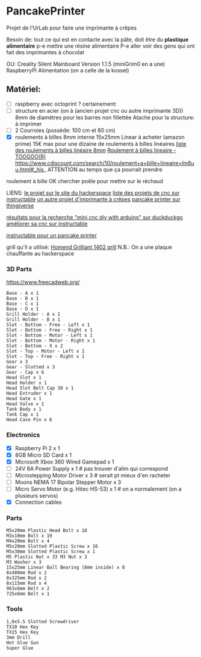 # PancakePrinter
Projet de l'UrLab pour faire une imprimante à crêpes

Besoin de:
tout ce qui est en contacte avec la pâte, doit être du __plastique alimentaire__
p-e mettre une résine alimentaire
P-e aller voir des gens qui ont fait des imprimantes à chocolat

OU:
Creality Silent Mainboard Version 1.1.5 (miniGrim0 en a une)
RaspberryPi
Alimentation (on a celle de la kossel)

## Matériel:
- [ ] raspberry avec octoprint ?
certainement:
- [ ] structure en acier (on à (ancien projet cnc ou autre imprimante 3D)) 8mm de diamètres pour les barres non fillettée
Atache pour la structure: à imprimer
- [ ] 2 Courroies (possède: 100 cm et 80 cm)
- [X] roulements à billes 8mm interne 15x25mm Linear à acheter (amazon prime) 15€ max pour une dizaine de roulements à billes linéaires
[liste des roulements à billes linéaire 8mm](https://www.amazon.fr/s?k=roulement+a+bille+lineaire+LM8UU&s=price-asc-rank&__mk_fr_FR=%C3%85M%C3%85%C5%BD%C3%95%C3%91&qid=1582649879&ref=sr_st_price-asc-rank "amazon")
[Roulement à billes lineaire - TOOGOO(R)](https://www.amazon.fr/Roulement-billes-lineaire-interieur-caoutchouc/dp/B01FSDLP02/ref=sr_1_11?__mk_fr_FR=%C3%85M%C3%85%C5%BD%C3%95%C3%91&keywords=roulement+a+bille+lineaire+LM8UU&qid=1582649889&sr=8-11 "amazon")
https://www.cdiscount.com/search/10/roulement+a+bille+lineaire+lm8uu.html#_his_
ATTENTION au temps que ça pourrait prendre

roulement à bille OK
chercher poêle pour mettre sur le réchaud

LIENS:
[le projet sur le site du hackerspace](https://urlab.be/projects/115 "UrLab: Pancake Printer")
[liste des projets de cnc sur instructable](https://www.instructables.com/workshop/cnc/projects/ "instructable cnc")
[un autre projet d'imprimante à crêpes](https://github.com/uerkal/PancakePrinter "github pancake printer de uerkal")
[pancake printer sur thingiverse](https://www.thingiverse.com/thing:989910 "thingiverse")

[résultats pour la recherche "mini cnc diy with arduino" sur duckduckgo](https://duckduckgo.com/?q=mini+cnc+diy+with+arduino&t=ffab&atb=v193-1&ia=web "duckduckgo")
[améliorer sa cnc sur instructable](https://www.instructables.com/id/Upgrade-Your-CNC/ "instructable")





[instructable pour un pancake printer](https://www.instructables.com/id/Pancake-Printer/ "instructable pancake printer")



grill qu'il a utilisé: [Homend Grilliant 1402 grill](www.homend.com.tr/grilliant-1402-elektrikli-izgara "grill sur homend")
N.B.: On a une plaque chauffante au hackerspace


### 3D Parts
https://www.freecadweb.org/

    Base - A x 1
    Base - B x 1
    Base - C x 1
    Base - D x 1
    Grill Holder - A x 1
    Grill Holder - B x 1
    Slot - Bottom - Free - Left x 1
    Slot - Bottom - Free - Right x 1
    Slot - Bottom - Motor - Left x 1
    Slot - Bottom - Motor - Right x 1
    Slot - Bottom - X x 2
    Slot - Top - Motor - Left x 1
    Slot - Top - Free - Right x 1
    Gear x 3
    Gear - Slotted x 3
    Gear - Cap x 6
    Head Slot x 1
    Head Holder x 1
    Head Slot Belt Cap 30 x 1
    Head Extruder x 1
    Head Gate x 1
    Head Valve x 1
    Tank Body x 1
    Tank Cap x 1
    Head Case Pin x 6

### Electronics

- [X] Raspberry Pi 2 x 1
- [X] 8GB Micro SD Card x 1
- [X] Microsoft Xbox 360 Wired Gamepad x 1
- [ ] 24V 6A Power Supply x 1                  # pas trouver d'alim qui correspond 
- [ ] Microstepping Motor Driver x 3           # serait pt mieux d'en racheter
- [ ] Moons NEMA 17 Bipolar Stepper Motor x 3
- [ ] Micro Servo Motor (e.g. Hitec HS-53) x 1 # on a normalement (on a plusieurs servos)
- [X] Connection cables

### Parts

    M5x20mm Plastic Head Bolt x 18
    M3x10mm Bolt x 19
    M4x20mm Bolt x 4
    M5x20mm Slotted Plastic Screw x 16
    M5x30mm Slotted Plastic Screw x 1
    M5 Plastic Nut x 33 M3 Nut x 3
    M3 Washer x 3
    15x25mm Linear Ball Bearing (8mm inside) x 8
    8x480mm Rod x 2
    8x325mm Rod x 2
    8x115mm Rod x 4
    963x6mm Belt x 2
    725x6mm Belt x 1

### Tools

    1,0x5.5 Slotted Screwdriver
    TX10 Hex Key
    TX15 Hex Key
    3mm Drill
    Hot Glue Gun
    Super Glue
